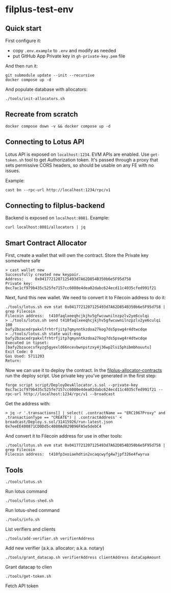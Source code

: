 # filplus-test-env

## Quick start

First configure it:
* copy `.env.example` to `.env` and modify as needed
* put GitHub App Private key in `gh-private-key.pem` file

And then run it:

```
git submodule update --init --recursive
docker compose up -d
```

And populate database with allocators:

```
./tools/init-allocators.sh
```

## Recreate from scratch

```
docker compose down -v && docker compose up -d
```

## Connecting to Lotus API

Lotus API is exposed on `localhost:1234`. EVM APIs are enabled. Use `get-token.sh` tool to get Authorization token. It's passed through a proxy that sets permissive CORS headers, so should be usable on any FE with no issues.

Example:

```
cast bn --rpc-url http://localhost:1234/rpc/v1
```

## Connecting to filplus-backend

Backend is exposed on `localhost:8081`. Example:

```
curl localhost:8081/allocators | jq
```

## Smart Contract Allocator

First, create a wallet that will own the contract. Store the Private key somewhere safe
```
> cast wallet new
Successfully created new keypair.
Address:     0x0417721207125493d7A62D854B350b6e5F95d758
Private key: 0xc7ac1cf979b435c525fe7157cc6080e4dea02dabc624ecd11c4035cfed991f21
```

Next, fund this new wallet. We need to convert it to Filecoin address to do it:
```
./tools/lotus.sh evm stat 0x0417721207125493d7A62D854B350b6e5F95d758 | grep Filecoin
Filecoin address:  t410faqlxeeqhcjkjhv5gfwcuwnilnzpzlv2ye6culqi
> ./tools/lotus.sh send t410faqlxeeqhcjkjhv5gfwcuwnilnzpzlv2ye6culqi 100
bafy2bzacedrpakxlfrhtrfjitp7qmynntkzdoa27kog7ds5pswg4r4dtwcdqe
> ./tools/lotus.sh state wait-msg bafy2bzacedrpakxlfrhtrfjitp7qmynntkzdoa27kog7ds5pswg4r4dtwcdqe
Executed in tipset: [bafy2bzacecsfkyzg5gyexld66ncevbwnpstzxy4j36wp2lsi5phibmbhouutu]
Exit Code: 0
Gas Used: 5711203
Return:
```

Now we can use it to deploy the contract. In the [filplus-allocator-contracts](https://github.com/kacperzuk-neti/filplus-allocator-contracts) run the deploy script. Use private key you've generated in the first step:
```
forge script script/DeployDevAllocator.s.sol --private-key 0xc7ac1cf979b435c525fe7157cc6080e4dea02dabc624ecd11c4035cfed991f21 --rpc-url http://localhost:1234/rpc/v1 --broadcast 
```

Get the address with:
```
> jq -r '.transactions[] | select( .contractName == "ERC1967Proxy" and .transactionType == "CREATE") | .contractAddress' < broadcast/Deploy.s.sol/31415926/run-latest.json
0x7eeEE400871CD0Dd5c4080Ad829B96FA5e5debC4
```

And convert it to Filecoin address for use in other tools:
```
./tools/lotus.sh evm stat 0x0417721207125493d7A62D854B350b6e5F95d758 | grep Filecoin
Filecoin address:  t410fp3xoiaehdtin2xcaqcwyfg4w7jpf326e4fwyrua
```

## Tools

```
./tools/lotus.sh
```

Run lotus command

```
./tools/lotus-shed.sh
```

Run lotus-shed command

```
./tools/info.sh
```

List verifiers and clients

```
./tools/add-verifier.sh verifierAddress
```

Add new verifier (a.k.a. allocator; a.k.a. notary)

```
./tools/grant_datacap.sh verifierAddress clientAddress dataCapAmount
```

Grant datacap to clien

```
./tools/get-token.sh
```

Fetch API token
